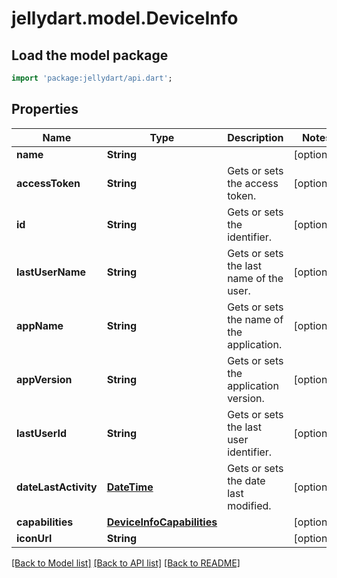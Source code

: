 # jellydart.model.DeviceInfo

## Load the model package
```dart
import 'package:jellydart/api.dart';
```

## Properties
Name | Type | Description | Notes
------------ | ------------- | ------------- | -------------
**name** | **String** |  | [optional] 
**accessToken** | **String** | Gets or sets the access token. | [optional] 
**id** | **String** | Gets or sets the identifier. | [optional] 
**lastUserName** | **String** | Gets or sets the last name of the user. | [optional] 
**appName** | **String** | Gets or sets the name of the application. | [optional] 
**appVersion** | **String** | Gets or sets the application version. | [optional] 
**lastUserId** | **String** | Gets or sets the last user identifier. | [optional] 
**dateLastActivity** | [**DateTime**](DateTime.md) | Gets or sets the date last modified. | [optional] 
**capabilities** | [**DeviceInfoCapabilities**](DeviceInfoCapabilities.md) |  | [optional] 
**iconUrl** | **String** |  | [optional] 

[[Back to Model list]](../README.md#documentation-for-models) [[Back to API list]](../README.md#documentation-for-api-endpoints) [[Back to README]](../README.md)



